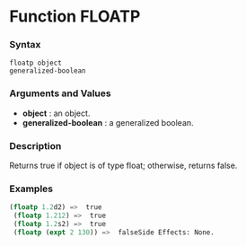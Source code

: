 <!-- Generated on 05/10/2020 by https://github.com/anto2oo/clhs-evolved -->

# Function FLOATP

### Syntax
`floatp object`  
`generalized-boolean`  


### Arguments and Values
- **object** : an object.   
- **generalized-boolean** : a generalized boolean.   


### Description
Returns true if object is of type float; otherwise, returns false.



### Examples
```lisp 
(floatp 1.2d2) =>  true
 (floatp 1.212) =>  true
 (floatp 1.2s2) =>  true
 (floatp (expt 2 130)) =>  falseSide Effects: None.
```
